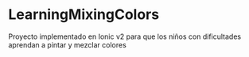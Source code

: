 # LearningMixingColors

Proyecto implementado en Ionic v2 para que los niños con dificultades aprendan a pintar y mezclar colores
